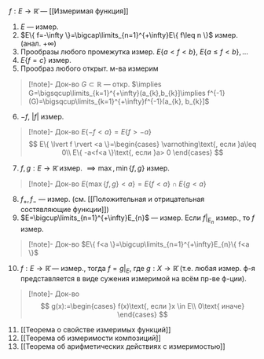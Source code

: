 $f:E\to \mathbb{\bar{R}}$ — [[Измеримая функция]]
1. $E$ — измер.
2. $E\{ f=-\infty \}=\bigcap\limits_{n=1}^{+\infty}E\{ f\leq n \}$ измер. (анал. $+\infty$)
3. Прообразы любого промежутка измер. $E\{ a<f<b \},\ E\{ a\leq f<b \},\dots$ 
4. $E\{ f=c \}$ измер.
5. Прообраз любого открыт. м-ва измерим
>[!note]- Док-во
> $G\subset \mathbb{R}$ — откр. $\implies G=\bigsqcup\limits_{k=1}^{+\infty}(a_{k},b_{k}]\implies f^{-1}(G)=\bigsqcup\limits_{k=1}^{+\infty}f^{-1}(a_{k}, b_{k}]$
6. $-f,\ \lvert f \rvert$ измер.
>[!note]- Док-во
> $E\{ -f<a \}=E\{ f>-a \}$
> $$
> E\{ \lvert f \rvert <a \}=\begin{cases}
> \varnothing\text{, если }a\leq 0\\
> E\{ -a<f<a \}\text{, если }a> 0
> \end{cases}
> $$
7. $f, g:E\to \mathbb{\bar{R}}$ измер. $\implies \max, \min\{ f, g \}$ измер.
>[!note]- Док-во
> $E\{ \max\{ f, g \}<a \}=E\{ f<a \}\cap E\{ g<a \}$
8. $f_{+}, f_{-}$ — измер. (см. [[Положительная и отрицательная состявляющие функции]])
9. $E=\bigcup\limits_{n=1}^{+\infty}E_{n}$ — измер. Если $f|_{E_{n}}$ измер., то $f$ измер.
>[!note]- Док-во
>$E\{ f<a \}=\bigcup\limits_{n=1}^{+\infty}E_{n}\{ f<a \}$
10. $f:E\to \mathbb{\bar{R}}$ — измер., тогда $f=g|_{E}$, где $g:X\to \mathbb{\bar{R}}$ (т.е. любая измер. ф-я представляется в виде сужения измеримой на всём пр-ве ф-ции).
>[!note]- Док-во
> $$
> g(x):=\begin{cases}
> f(x)\text{, если }x \in E\\
> 0\text{ иначе}
> \end{cases}
> $$
11. [[Теорема о свойстве измеримых функций]]
12. [[Теорема об измеримости композиций]]
13. [[Теорема об арифметических действиях с измеримостью]]